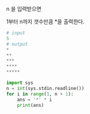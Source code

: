 n 을 입력받으면

1부터 n까지  갯수만큼 *을 출력한다.

```python
# input
5
# output
*
**
***
****
*****
```



```python
import sys
n = int(sys.stdin.readline())
for i in range(1, n + 1):
    ans = '*' * i
    print(ans)
```

